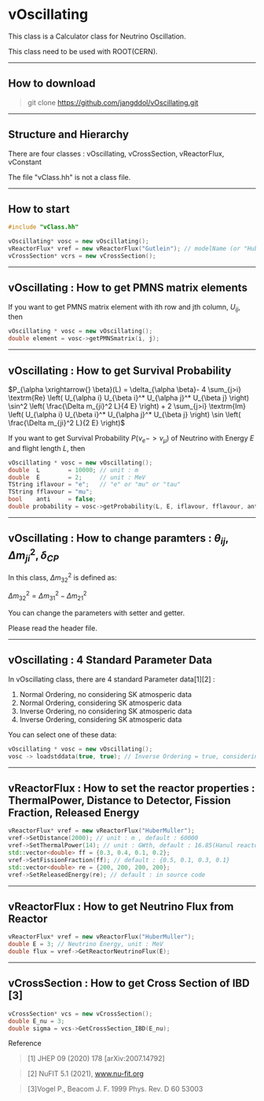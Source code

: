 # vOscillating
This class is a Calculator class for Neutrino Oscillation.

This class need to be used with ROOT(CERN).


-----------------------
## How to download
> git clone https://github.com/jangddol/vOscillating.git


-----------------------
## Structure and Hierarchy
There are four classes : vOscillating, vCrossSection, vReactorFlux, vConstant

The file "vClass.hh" is not a class file.


-----------------------
## How to start
``` C++
#include "vClass.hh"

vOscillating* vosc = new vOscillating();
vReactorFlux* vref = new vReactorFlux("Gutlein"); // modelName (or "HuberMuller")
vCrossSection* vcrs = new vCrossSection();

```


-----------------------
## vOscillating : How to get PMNS matrix elements
If you want to get PMNS matrix element with ith row and jth column, $U_{ij}$, then
``` C++
vOscillating * vosc = new vOscillating();
double element = vosc->getPMNSmatrix(i, j);
```


----------------------
## vOscillating : How to get Survival Probability
$P_{\alpha \xrightarrow{} \beta}(L) = \delta_{\alpha \beta}- 4 \sum_{j>i} \textrm{Re} \left( U_{\alpha i} U_{\beta i}^* U_{\alpha j}^* U_{\beta j} \right) \sin^2 \left( \frac{\Delta m_{ji}^2 L}{4 E} \right) + 2 \sum_{j>i} \textrm{Im} \left( U_{\alpha i} U_{\beta i}^* U_{\alpha j}^* U_{\beta j} \right) \sin \left( \frac{\Delta m_{ji}^2 L}{2 E} \right)$

If you want to get Survival Probability $P(\nu_e -> \nu_\mu)$ of Neutrino with Energy $E$ and flight length $L$, then
``` C++
vOscillating * vosc = new vOscillating();
double  L        = 10000; // unit : m
double  E        = 2;     // unit : MeV
TString iflavour = "e";   // "e" or "mu" or "tau"
TString fflavour = "mu";
bool    anti     = false;
double probability = vosc->getProbability(L, E, iflavour, fflavour, anti);
```


---------------------
## vOscillating : How to change paramters : $\theta_{ij}, \Delta m_{ji}^2, \delta_{CP}$
In this class, $\Delta m_{32}^2$ is defined as:

$\Delta m_{32}^2 = \Delta m_{31}^2 - \Delta m_{21}^2$

You can change the parameters with setter and getter.

Please read the header file.


--------------------
## vOscillating : 4 Standard Parameter Data
In vOscillating class, there are 4 standard Parameter data[1][2] : 
1. Normal Ordering, no considering SK atmosperic data 
2. Normal Ordering, considering SK atmosperic data 
3. Inverse Ordering, no considering SK atmosperic data 
4. Inverse Ordering, considering SK atmosperic data 

You can select one of these data:
```C++
vOscillating * vosc = new vOscillating();
vosc -> loadstddata(true, true); // Inverse Ordering = true, considering SK data = true
```


--------------------
## vReactorFlux : How to set the reactor properties : ThermalPower, Distance to Detector, Fission Fraction, Released Energy

```C++
vReactorFlux* vref = new vReactorFlux("HuberMuller");
vref->SetDistance(2000); // unit : m , default : 60000
vref->SetThermalPower(14); // unit : GWth, default : 16.85(Hanul reactors, Korea)
std::vector<double> ff = {0.3, 0.4, 0.1, 0.2};
vref->SetFissionFraction(ff); // default : {0.5, 0.1, 0.3, 0.1}
std::vector<double> re = {200, 200, 200, 200};
vref->SetReleasedEnergy(re); // default : in source code
```


--------------------
## vReactorFlux : How to get Neutrino Flux from Reactor

```C++
vReactorFlux* vref = new vReactorFlux("HuberMuller");
double E = 3; // Neutrino Energy, unit : MeV
double flux = vref->GetReactorNeutrinoFlux(E);
```


--------------------
## vCrossSection : How to get Cross Section of IBD [3]

```C++
vCrossSection* vcs = new vCrossSection();
double E_nu = 3;
double sigma = vcs->GetCrossSection_IBD(E_nu);
```


Reference
>[1] JHEP 09 (2020) 178 [arXiv:2007.14792]

>[2] NuFIT 5.1 (2021), www.nu-fit.org

>[3]Vogel P., Beacom J. F. 1999 Phys. Rev. D 60 53003
